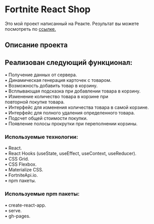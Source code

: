 # Fortnite React Shop

Это мой проект написанный на Реакте. Результат вы можете посмотреть по [ссылке.](https://shevchenko-stanislav.github.io/fortnite-shop-react/)

## Описание проекта

## Реализован следующий функционал: 

• Получение данных от сервера. \
• Динамическая генерация карточек с товаром. \
• Возможность добавить товар в корзину. \
• Всплывающая подсказка при добавлении товара в корзину. \
• Изменение количество товара в корзине при \
  повторной покупке товара. \
• Интерфейс для изменения количества товара в самой корзине. \
• Интерфейс для полного удаления определенного товара. \
• Подсчет общей стоимости покупки. \
• Появление полосы прокрутки при переполнении корзины. 

### Используемые технологии:

• React. \
• React Hooks (useState, useEffect, useContext, useReducer). \
• CSS Grid. \
• CSS Flexbox. \
• Materialize CSS. \
• FortniteApi.io. \
• npm пакеты. 

### Используемые npm пакеты:

• create-react-app. \
• serve. \
• gh-pages. 


